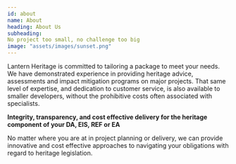 ```yaml
---
id: about
name: About
heading: About Us
subheading: 
No project too small, no challenge too big 
image: "assets/images/sunset.png"
---
```

Lantern Heritage is committed to tailoring a package to meet your needs. We have demonstrated experience in providing heritage advice, assessments and impact mitigation programs on major projects. That same level of expertise, and dedication to customer service, is also available to smaller developers, without the prohibitive costs often associated with specialists.


**Integrity, transparency, and cost effective delivery for the heritage component of your DA, EIS, REF or EA**

No matter where you are at in project planning or delivery, we can provide innovative and cost effective approaches to navigating your obligations with regard to heritage legislation.
